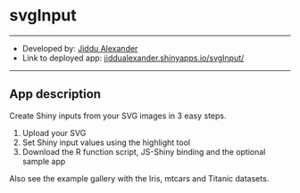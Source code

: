 # svgInput

---

- Developed by: [Jiddu Alexander](www.jiddualexander.com)
- Link to deployed app: [jiddualexander.shinyapps.io/svgInput/](https://jiddualexander.shinyapps.io/svgInput/)

---

## App description

Create Shiny inputs from your SVG images in 3 easy steps.

1. Upload your SVG
2. Set Shiny input values using the highlight tool
3. Download the R function script, JS-Shiny binding and the optional sample app

Also see the example gallery with the Iris, mtcars and Titanic datasets.